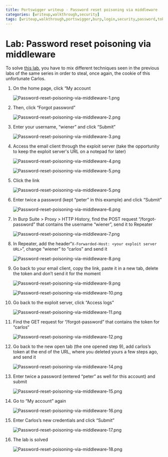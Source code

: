 ```yaml
---
title: Portswigger writeup - Password reset poisoning via middleware
categories: [writeup,walkthrough,security]
tags: [writeup,walkthrough,portswigger,burp,login,security,password,token]
---
```


# **Lab: Password reset poisoning via middleware**

To solve <a href="https://portswigger.net/web-security/authentication/other-mechanisms/lab-password-reset-poisoning-via-middleware" target="_blank">this lab</a>, you have to mix different techniques seen in the previous labs of the same series in order to steal, once again, the cookie of this unfortunate Carlos.

1. On the home page, click “My account
    
    ![Password-reset-poisoning-via-middleware-1.png](/assets/images/2022-11-30-Password-reset-poisoning-via-middleware/Password-reset-poisoning-via-middleware-1.png)
    
2. Then, click “Forgot password”
    
    ![Password-reset-poisoning-via-middleware-2.png](/assets/images/2022-11-30-Password-reset-poisoning-via-middleware/Password-reset-poisoning-via-middleware-2.png)
    
3. Enter your username, “wiener” and click “Submit”
    
    ![Password-reset-poisoning-via-middleware-3.png](/assets/images/2022-11-30-Password-reset-poisoning-via-middleware/Password-reset-poisoning-via-middleware-3.png)
    
4. Access the email client through the exploit server (take the opportunity to keep the exploit server's URL on a notepad for later)
    
    ![Password-reset-poisoning-via-middleware-4.png](/assets/images/2022-11-30-Password-reset-poisoning-via-middleware/Password-reset-poisoning-via-middleware-4.png)
    
    ![Password-reset-poisoning-via-middleware-5.png](/assets/images/2022-11-30-Password-reset-poisoning-via-middleware/Password-reset-poisoning-via-middleware-5.png)
    
5. Click the link
    
    ![Password-reset-poisoning-via-middleware-5.png](/assets/images/2022-11-30-Password-reset-poisoning-via-middleware/Password-reset-poisoning-via-middleware-6.png)
    
6. Enter twice a password (kept “peter” in this example) and click “Submit”
    
    ![Password-reset-poisoning-via-middleware-6.png](/assets/images/2022-11-30-Password-reset-poisoning-via-middleware/Password-reset-poisoning-via-middleware-7.png)
    
7. In Burp Suite > Proxy > HTTP History, find the POST request “/forgot-password” that contains the username “wiener”, send it to Repeater
    
    ![Password-reset-poisoning-via-middleware-7.png](/assets/images/2022-11-30-Password-reset-poisoning-via-middleware/Password-reset-poisoning-via-middleware-8.png)
    
8. In Repeater, add the header“`X-Forwarded-Host: <your exploit server URL>`”, change “wiener” to “carlos” and send it
    
    ![Password-reset-poisoning-via-middleware-8.png](/assets/images/2022-11-30-Password-reset-poisoning-via-middleware/Password-reset-poisoning-via-middleware-9.png)
    
9. Go back to your email client, copy the link, paste it in a new tab, delete the token and don’t send it for the moment
    
    ![Password-reset-poisoning-via-middleware-9.png](/assets/images/2022-11-30-Password-reset-poisoning-via-middleware/Password-reset-poisoning-via-middleware-10.png)
    
    ![Password-reset-poisoning-via-middleware-10.png](/assets/images/2022-11-30-Password-reset-poisoning-via-middleware/Password-reset-poisoning-via-middleware-11.png)
    
10. Go back to the exploit server, click “Access logs”
    
    ![Password-reset-poisoning-via-middleware-11.png](/assets/images/2022-11-30-Password-reset-poisoning-via-middleware/Password-reset-poisoning-via-middleware-12.png)
    
11. Find the GET request for “/forgot-password” that contains the token for “carlos“
    
    ![Password-reset-poisoning-via-middleware-12.png](/assets/images/2022-11-30-Password-reset-poisoning-via-middleware/Password-reset-poisoning-via-middleware-13.png)
    
12. Go back to the new open tab (the one opened step 9), add carlos’s token at the end of the URL, where you deleted yours a few steps ago, and send it
    
    ![Password-reset-poisoning-via-middleware-14.png](/assets/images/2022-11-30-Password-reset-poisoning-via-middleware/Password-reset-poisoning-via-middleware-14.png)
    
13. Enter twice a password (entered “peter” as well for this account) and submit
    
    ![Password-reset-poisoning-via-middleware-15.png](/assets/images/2022-11-30-Password-reset-poisoning-via-middleware/Password-reset-poisoning-via-middleware-15.png)
    
14. Go to “My account” again
    
    ![Password-reset-poisoning-via-middleware-16.png](/assets/images/2022-11-30-Password-reset-poisoning-via-middleware/Password-reset-poisoning-via-middleware-16.png)
    
15. Enter Carlos’s new credentials and click “Submit”
    
    ![Password-reset-poisoning-via-middleware-17.png](/assets/images/2022-11-30-Password-reset-poisoning-via-middleware/Password-reset-poisoning-via-middleware-17.png)
    
16. The lab is solved
    
    ![Password-reset-poisoning-via-middleware-18.png](/assets/images/2022-11-30-Password-reset-poisoning-via-middleware/Password-reset-poisoning-via-middleware-18.png)
